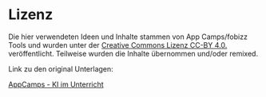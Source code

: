 # Lizenz
Die hier verwendeten Ideen und Inhalte stammen von App Camps/fobizz Tools und wurden unter der [Creative Commons Lizenz CC-BY 4.0.](https://creativecommons.org/licenses/by/4.0/) veröffentlicht. Teilweise wurden die Inhalte übernommen und/oder remixed.

Link zu den original Unterlagen:

[AppCamps - KI im Unterricht](https://appcamps.de/unterrichtsmaterial/kuenstliche-intelligenz/)
